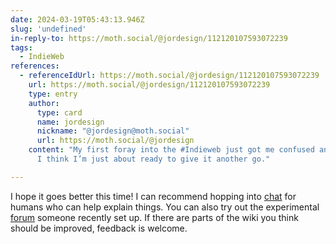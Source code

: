 ```yaml
---
date: 2024-03-19T05:43:13.946Z
slug: 'undefined'
in-reply-to: https://moth.social/@jordesign/112120107593072239
tags:
  - IndieWeb
references:
  - referenceIdUrl: https://moth.social/@jordesign/112120107593072239
    url: https://moth.social/@jordesign/112120107593072239
    type: entry
    author:
      type: card
      name: jordesign
      nickname: "@jordesign@moth.social"
      url: https://moth.social/@jordesign
    content: "My first foray into the #Indieweb just got me confused and tangled up.
      I think I’m just about ready to give it another go."

---
```


I hope it goes better this time! I can recommend hopping into [chat](https://indieweb.org/discuss) for humans who can help explain things. You can also try out the experimental [forum](https://indiewebforum.eu/) someone recently set up. If there are parts of the wiki you think should be improved, feedback is welcome.

